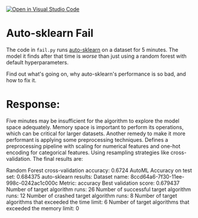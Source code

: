 [![Open in Visual Studio Code](https://classroom.github.com/assets/open-in-vscode-718a45dd9cf7e7f842a935f5ebbe5719a5e09af4491e668f4dbf3b35d5cca122.svg)](https://classroom.github.com/online_ide?assignment_repo_id=12536514&assignment_repo_type=AssignmentRepo)
# Auto-sklearn Fail

The code in `fail.py` runs
[auto-sklearn](https://automl.github.io/auto-sklearn/master/) on a dataset for 5
minutes. The model it finds after that time is *worse* than just using a random
forest with default hyperparameters.

Find out what's going on, why auto-sklearn's performance is so bad, and how to
fix it.

# Response: 
Five minutes may be insufficient for the algorithm to explore the model space adequately. Memory space is important to perform its operations, which can be critical for larger datasets. Another remedy to make it more performant is applying some preprocessing techniques. Defines a preprocessing pipeline with scaling for numerical features and one-hot encoding for categorical features. Using resampling strategies like cross-validation. The final results are: 

Random Forest cross-validation accuracy: 0.6724
AutoML Accuracy on test set: 0.684375
auto-sklearn results:
  Dataset name: 8ccd64a6-7f30-11ee-998c-0242ac1c000c
  Metric: accuracy
  Best validation score: 0.679437
  Number of target algorithm runs: 26
  Number of successful target algorithm runs: 12
  Number of crashed target algorithm runs: 8
  Number of target algorithms that exceeded the time limit: 6
  Number of target algorithms that exceeded the memory limit: 0
